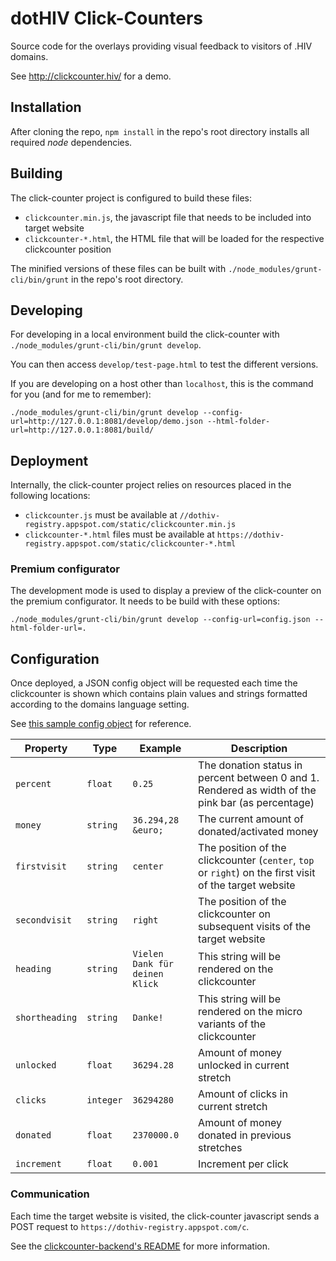 # dotHIV Click-Counters

Source code for the overlays providing visual feedback to visitors of .HIV domains.

See http://clickcounter.hiv/ for a demo.

## Installation

After cloning the repo, `npm install` in the repo's root directory installs all required *node* dependencies.

## Building

The click-counter project is configured to build these files:
 - `clickcounter.min.js`, the javascript file that needs to be included into target website
 - `clickcounter-*.html`, the HTML file that will be loaded for the respective clickcounter position

The minified versions of these files can be built with `./node_modules/grunt-cli/bin/grunt` in the repo's root directory.

## Developing

For developing in a local environment build the click-counter with `./node_modules/grunt-cli/bin/grunt develop`.

You can then access `develop/test-page.html` to test the different versions.

If you are developing on a host other than `localhost`, this is the command for you (and for me to remember):

    ./node_modules/grunt-cli/bin/grunt develop --config-url=http://127.0.0.1:8081/develop/demo.json --html-folder-url=http://127.0.0.1:8081/build/

## Deployment

Internally, the click-counter project relies on resources placed in the following locations:
 - `clickcounter.js` must be available at `//dothiv-registry.appspot.com/static/clickcounter.min.js`
 - `clickcounter-*.html` files must be available at `https://dothiv-registry.appspot.com/static/clickcounter-*.html`
 
### Premium configurator

The development mode is used to display a preview of the click-counter on the premium configurator. It needs to be build with these options:

    ./node_modules/grunt-cli/bin/grunt develop --config-url=config.json --html-folder-url=.

## Configuration

Once deployed, a JSON config object will be requested each time the clickcounter is shown which contains plain values
and strings formatted according to the domains language setting.

See [this sample config object](src/demo.json) for reference.

| Property       | Type      | Example                        | Description                                                                                            |
|----------------|-----------|--------------------------------|--------------------------------------------------------------------------------------------------------|
| `percent`      | `float`   | `0.25`                         | The donation status in percent between 0 and 1. Rendered as width of the pink bar (as percentage)      |
| `money`        | `string`  | `36.294,28 &euro;`             | The current amount of donated/activated money                                                          |
| `firstvisit`   | `string`  | `center`                       | The position of the clickcounter (`center`, `top` or `right`) on the first visit of the target website |
| `secondvisit`  | `string`  | `right`                        | The position of the clickcounter on subsequent visits of the target website                            |
| `heading`      | `string`  | `Vielen Dank für deinen Klick` | This string will be rendered on the clickcounter                                                       |
| `shortheading` | `string`  | `Danke!`                       | This string will be rendered on the micro variants of the clickcounter                                 |
| `unlocked`     | `float`   | `36294.28`                     | Amount of money unlocked in current stretch                                                            |
| `clicks`       | `integer` | `36294280`                     | Amount of clicks in current stretch                                                                    |
| `donated`      | `float`   | `2370000.0`                    | Amount of money donated in previous stretches                                                          |
| `increment`    | `float`   | `0.001`                        | Increment per click                                                                                    |

### Communication

Each time the target website is visited, the click-counter javascript sends a POST request to `https://dothiv-registry.appspot.com/c`.

See the [clickcounter-backend's README](https://github.com/dothiv/clickcounter-backend/blob/master/README.md ) for more information.

